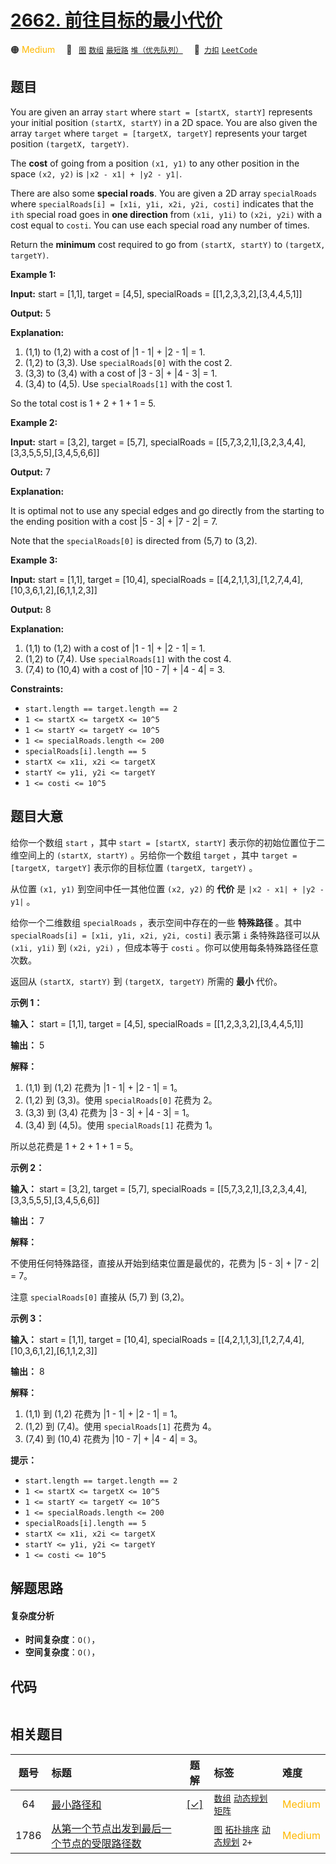 # [2662. 前往目标的最小代价](https://2xiao.github.io/leetcode-js/problem/2662.html)

🟠 <font color=#ffb800>Medium</font>&emsp; 🔖&ensp; [`图`](/tag/graph.md) [`数组`](/tag/array.md) [`最短路`](/tag/shortest-path.md) [`堆（优先队列）`](/tag/heap-priority-queue.md)&emsp; 🔗&ensp;[`力扣`](https://leetcode.cn/problems/minimum-cost-of-a-path-with-special-roads) [`LeetCode`](https://leetcode.com/problems/minimum-cost-of-a-path-with-special-roads)

## 题目

You are given an array `start` where `start = [startX, startY]` represents
your initial position `(startX, startY)` in a 2D space. You are also given the
array `target` where `target = [targetX, targetY]` represents your target
position `(targetX, targetY)`.

The **cost** of going from a position `(x1, y1)` to any other position in the
space `(x2, y2)` is `|x2 - x1| + |y2 - y1|`.

There are also some **special roads**. You are given a 2D array `specialRoads`
where `specialRoads[i] = [x1i, y1i, x2i, y2i, costi]` indicates that the `ith`
special road goes in **one direction** from `(x1i, y1i)` to `(x2i, y2i)` with
a cost equal to `costi`. You can use each special road any number of times.

Return the **minimum** cost required to go from `(startX, startY)` to
`(targetX, targetY)`.



**Example 1:**

**Input:** start = [1,1], target = [4,5], specialRoads =
[[1,2,3,3,2],[3,4,4,5,1]]

**Output:** 5

**Explanation:**

  1. (1,1) to (1,2) with a cost of |1 - 1| + |2 - 1| = 1.
  2. (1,2) to (3,3). Use `specialRoads[0]` with the cost 2.
  3. (3,3) to (3,4) with a cost of |3 - 3| + |4 - 3| = 1.
  4. (3,4) to (4,5). Use `specialRoads[1]` with the cost 1.

So the total cost is 1 + 2 + 1 + 1 = 5.

**Example 2:**

**Input:** start = [3,2], target = [5,7], specialRoads =
[[5,7,3,2,1],[3,2,3,4,4],[3,3,5,5,5],[3,4,5,6,6]]

**Output:** 7

**Explanation:**

It is optimal not to use any special edges and go directly from the starting
to the ending position with a cost |5 - 3| + |7 - 2| = 7.

Note that the `specialRoads[0]` is directed from (5,7) to (3,2).

**Example 3:**

**Input:** start = [1,1], target = [10,4], specialRoads =
[[4,2,1,1,3],[1,2,7,4,4],[10,3,6,1,2],[6,1,1,2,3]]

**Output:** 8

**Explanation:**

  1. (1,1) to (1,2) with a cost of |1 - 1| + |2 - 1| = 1.
  2. (1,2) to (7,4). Use `specialRoads[1]` with the cost 4.
  3. (7,4) to (10,4) with a cost of |10 - 7| + |4 - 4| = 3.



**Constraints:**

  * `start.length == target.length == 2`
  * `1 <= startX <= targetX <= 10^5`
  * `1 <= startY <= targetY <= 10^5`
  * `1 <= specialRoads.length <= 200`
  * `specialRoads[i].length == 5`
  * `startX <= x1i, x2i <= targetX`
  * `startY <= y1i, y2i <= targetY`
  * `1 <= costi <= 10^5`


## 题目大意

给你一个数组 `start` ，其中 `start = [startX, startY]` 表示你的初始位置位于二维空间上的 `(startX,
startY)` 。另给你一个数组 `target` ，其中 `target = [targetX, targetY]` 表示你的目标位置
`(targetX, targetY)` 。

从位置 `(x1, y1)` 到空间中任一其他位置 `(x2, y2)` 的 **代价** 是 `|x2 - x1| + |y2 - y1|` 。

给你一个二维数组 `specialRoads` ，表示空间中存在的一些 **特殊路径** 。其中 `specialRoads[i] = [x1i, y1i,
x2i, y2i, costi]` 表示第 `i` 条特殊路径可以从 `(x1i, y1i)` 到 `(x2i, y2i)` ，但成本等于 `costi`
。你可以使用每条特殊路径任意次数。

返回从 `(startX, startY)` 到 `(targetX, targetY)` 所需的 **最小** 代价。



**示例 1：**

**输入：** start = [1,1], target = [4,5], specialRoads =
[[1,2,3,3,2],[3,4,4,5,1]]

**输出：** 5

**解释：**

  1. (1,1) 到 (1,2) 花费为 |1 - 1| + |2 - 1| = 1。
  2. (1,2) 到 (3,3)。使用 `specialRoads[0]` 花费为 2。
  3. (3,3) 到 (3,4) 花费为 |3 - 3| + |4 - 3| = 1。
  4. (3,4) 到 (4,5)。使用 `specialRoads[1]` 花费为 1。

所以总花费是 1 + 2 + 1 + 1 = 5。

**示例 2：**

**输入：** start = [3,2], target = [5,7], specialRoads =
[[5,7,3,2,1],[3,2,3,4,4],[3,3,5,5,5],[3,4,5,6,6]]

**输出：** 7

**解释：**

不使用任何特殊路径，直接从开始到结束位置是最优的，花费为 |5 - 3| + |7 - 2| = 7。

注意 `specialRoads[0]` 直接从 (5,7) 到 (3,2)。

**示例 3：**

**输入：** start = [1,1], target = [10,4], specialRoads =
[[4,2,1,1,3],[1,2,7,4,4],[10,3,6,1,2],[6,1,1,2,3]]

**输出：** 8

**解释：**

  1. (1,1) 到 (1,2) 花费为 |1 - 1| + |2 - 1| = 1。
  2. (1,2) 到 (7,4)。使用 `specialRoads[1]` 花费为 4。
  3. (7,4) 到 (10,4) 花费为 |10 - 7| + |4 - 4| = 3。



**提示：**

  * `start.length == target.length == 2`
  * `1 <= startX <= targetX <= 10^5`
  * `1 <= startY <= targetY <= 10^5`
  * `1 <= specialRoads.length <= 200`
  * `specialRoads[i].length == 5`
  * `startX <= x1i, x2i <= targetX`
  * `startY <= y1i, y2i <= targetY`
  * `1 <= costi <= 10^5`


## 解题思路

#### 复杂度分析

- **时间复杂度**：`O()`，
- **空间复杂度**：`O()`，

## 代码

```javascript

```

## 相关题目

<!-- prettier-ignore -->
| 题号 | 标题 | 题解 | 标签 | 难度 |
| :------: | :------ | :------: | :------ | :------ |
| 64 | [最小路径和](https://leetcode.com/problems/minimum-path-sum) | [[✓]](/problem/0064.md) |  [`数组`](/tag/array.md) [`动态规划`](/tag/dynamic-programming.md) [`矩阵`](/tag/matrix.md) | <font color=#ffb800>Medium</font> |
| 1786 | [从第一个节点出发到最后一个节点的受限路径数](https://leetcode.com/problems/number-of-restricted-paths-from-first-to-last-node) |  |  [`图`](/tag/graph.md) [`拓扑排序`](/tag/topological-sort.md) [`动态规划`](/tag/dynamic-programming.md) `2+` | <font color=#ffb800>Medium</font> |